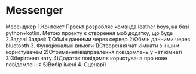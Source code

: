 # Messenger
Месенджер
1.Контекст
Проект розробляє команда leather boys, на базі python+kotlin. Метою проекту є створення моб додатку, що буде 
2.Задачі
Задачі:
1)Обмін данними через сервер
2)Обмін данними через bluetooth
3. Функціональні вимоги
1)Створення чат кімнати з іншим користувачем
2)Отримання/відправлення повідомлень у чат кімнаті
3)Зберігання чату
4)Додаток повідомлє користувача про нове повідомлення
5)Вибір імені 
4. Сценарії



